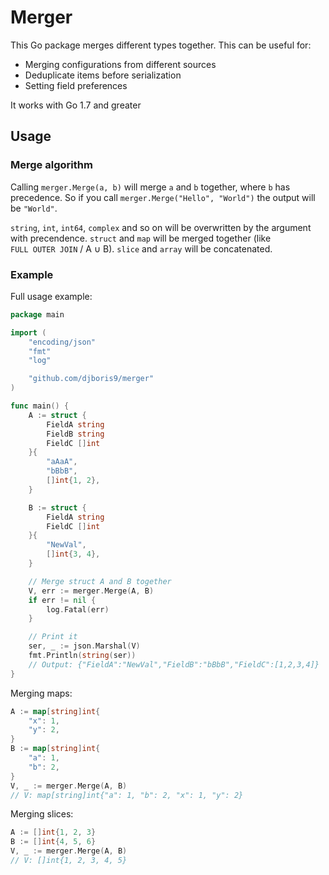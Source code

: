 # Merger
This Go package merges different types together.
This can be useful for:

* Merging configurations from different sources
* Deduplicate items before serialization
* Setting field preferences

It works with Go 1.7 and greater

## Usage

### Merge algorithm
Calling `merger.Merge(a, b)` will merge `a` and `b` together, where `b` has precedence.
So if you call `merger.Merge("Hello", "World")` the output will be `"World"`.

`string`, `int`, `int64`, `complex` and so on will be overwritten by the argument with precendence.
`struct` and `map` will be merged together (like `FULL OUTER JOIN` / A ∪ B).
`slice` and `array` will be concatenated.

### Example
Full usage example:
```Go
package main

import (
	"encoding/json"
	"fmt"
	"log"

	"github.com/djboris9/merger"
)

func main() {
	A := struct {
		FieldA string
		FieldB string
		FieldC []int
	}{
		"aAaA",
		"bBbB",
		[]int{1, 2},
	}

	B := struct {
		FieldA string
		FieldC []int
	}{
		"NewVal",
		[]int{3, 4},
	}

	// Merge struct A and B together
	V, err := merger.Merge(A, B)
	if err != nil {
		log.Fatal(err)
	}

	// Print it
	ser, _ := json.Marshal(V)
	fmt.Println(string(ser))
	// Output: {"FieldA":"NewVal","FieldB":"bBbB","FieldC":[1,2,3,4]}
}
```

Merging maps:
```Go
A := map[string]int{
	"x": 1,
	"y": 2,
}
B := map[string]int{
	"a": 1,
	"b": 2,
}
V, _ := merger.Merge(A, B)
// V: map[string]int{"a": 1, "b": 2, "x": 1, "y": 2}
```

Merging slices:
```Go
A := []int{1, 2, 3}
B := []int{4, 5, 6}
V, _ := merger.Merge(A, B)
// V: []int{1, 2, 3, 4, 5}
```
